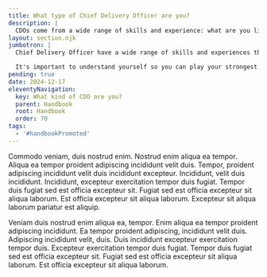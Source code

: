 ```yaml
---
title: What type of Chief Delivery Officer are you?
description: |
  CDOs come from a wide range of skills and experience: what are you like?
layout: section.njk
jumbotron: |
  Chief Delivery Officer have a wide range of skills and experiences they bring to the table. Where do you sit on that spectrum? Where are your strengths and weaknesses?

  It's important to understand yourself so you can play your strongest game, and understand the team and the support you need around you to help you and the business perform at your best.{.smaller}
pending: true
date: 2024-12-17
eleventyNavigation:
  key: What kind of CDO are you?
  parent: Handbook
  root: Handbook
  order: 70
tags:
  - '#handbookPromoted'
---
```


Commodo veniam, duis nostrud enim. Nostrud enim aliqua ea tempor. Aliqua ea tempor proident adipiscing incididunt velit duis. Tempor, proident adipiscing incididunt velit duis incididunt excepteur. Incididunt, velit duis incididunt. Incididunt, excepteur exercitation tempor duis fugiat. Tempor duis fugiat sed est officia excepteur sit. Fugiat sed est officia excepteur sit aliqua laborum. Est officia excepteur sit aliqua laborum. Excepteur sit aliqua laborum pariatur est aliquip.

Veniam duis nostrud enim aliqua ea, tempor. Enim aliqua ea tempor proident adipiscing incididunt. Ea tempor proident adipiscing, incididunt velit duis. Adipiscing incididunt velit, duis. Duis incididunt excepteur exercitation tempor duis. Excepteur exercitation tempor duis fugiat. Tempor duis fugiat sed est officia excepteur sit. Fugiat sed est officia excepteur sit aliqua laborum. Est officia excepteur sit aliqua laborum.

